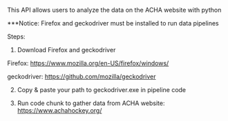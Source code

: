 This API allows users to analyze the data on the ACHA website with python

***Notice:
Firefox and geckodriver must be installed to run data pipelines

Steps:
1. Download Firefox and geckodriver

Firefox:
https://www.mozilla.org/en-US/firefox/windows/

geckodriver:
https://github.com/mozilla/geckodriver

2. Copy & paste your path to geckodriver.exe in pipeline code
   
3. Run code chunk to gather data from ACHA website: 
https://www.achahockey.org/
